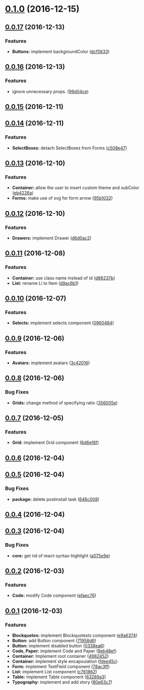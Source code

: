 <a name="0.1.0"></a>
# [0.1.0](https://github.com/abouthiroppy/scuba/compare/v0.0.17...v0.1.0) (2016-12-15)



<a name="0.0.17"></a>
## [0.0.17](https://github.com/abouthiroppy/scuba/compare/v0.0.16...v0.0.17) (2016-12-13)


### Features

* **Buttons:** implement backgroundColor ([dcf5633](https://github.com/abouthiroppy/scuba/commit/dcf5633))



<a name="0.0.16"></a>
## [0.0.16](https://github.com/abouthiroppy/scuba/compare/v0.0.15...v0.0.16) (2016-12-13)


### Features

* ignore unnecessary props. ([99d04ce](https://github.com/abouthiroppy/scuba/commit/99d04ce))



<a name="0.0.15"></a>
## [0.0.15](https://github.com/abouthiroppy/scuba/compare/v0.0.14...v0.0.15) (2016-12-11)



<a name="0.0.14"></a>
## [0.0.14](https://github.com/abouthiroppy/scuba/compare/v0.0.13...v0.0.14) (2016-12-11)


### Features

* **SelectBoxes:** detach SelectBoxes from Forms ([c508e47](https://github.com/abouthiroppy/scuba/commit/c508e47))



<a name="0.0.13"></a>
## [0.0.13](https://github.com/abouthiroppy/scuba/compare/v0.0.12...v0.0.13) (2016-12-10)


### Features

* **Container:** allow the user to insert custom theme and subColor ([eb4226a](https://github.com/abouthiroppy/scuba/commit/eb4226a))
* **Forms:** make use of svg for form arrow ([95b1032](https://github.com/abouthiroppy/scuba/commit/95b1032))



<a name="0.0.12"></a>
## [0.0.12](https://github.com/abouthiroppy/scuba/compare/v0.0.11...v0.0.12) (2016-12-10)


### Features

* **Drawers:** implement Drawer ([d6d0ac2](https://github.com/abouthiroppy/scuba/commit/d6d0ac2))



<a name="0.0.11"></a>
## [0.0.11](https://github.com/abouthiroppy/scuba/compare/v0.0.10...v0.0.11) (2016-12-08)


### Features

* **Container:** use class name instead of id ([d86237b](https://github.com/abouthiroppy/scuba/commit/d86237b))
* **List:** rename Li to Item ([d9ac6b1](https://github.com/abouthiroppy/scuba/commit/d9ac6b1))



<a name="0.0.10"></a>
## [0.0.10](https://github.com/abouthiroppy/scuba/compare/v0.0.9...v0.0.10) (2016-12-07)


### Features

* **Selects:** implement selects component ([0960484](https://github.com/abouthiroppy/scuba/commit/0960484))



<a name="0.0.9"></a>
## [0.0.9](https://github.com/abouthiroppy/scuba/compare/v0.0.8...v0.0.9) (2016-12-06)


### Features

* **Avatars:** implement avatars ([3c42016](https://github.com/abouthiroppy/scuba/commit/3c42016))



<a name="0.0.8"></a>
## [0.0.8](https://github.com/abouthiroppy/scuba/compare/v0.0.7...v0.0.8) (2016-12-06)


### Bug Fixes

* **Grids:** change method of specifying ratio ([356005e](https://github.com/abouthiroppy/scuba/commit/356005e))



<a name="0.0.7"></a>
## [0.0.7](https://github.com/abouthiroppy/scuba/compare/v0.0.6...v0.0.7) (2016-12-05)


### Features

* **Grid:** implement Grid component ([6d6ef8f](https://github.com/abouthiroppy/scuba/commit/6d6ef8f))



<a name="0.0.6"></a>
## [0.0.6](https://github.com/abouthiroppy/scuba/compare/v0.0.5...v0.0.6) (2016-12-04)



<a name="0.0.5"></a>
## [0.0.5](https://github.com/abouthiroppy/scuba/compare/v0.0.4...v0.0.5) (2016-12-04)


### Bug Fixes

* **package:** delete postinstall task ([646c008](https://github.com/abouthiroppy/scuba/commit/646c008))



<a name="0.0.4"></a>
## [0.0.4](https://github.com/abouthiroppy/scuba/compare/v0.0.3...v0.0.4) (2016-12-04)



<a name="0.0.3"></a>
## [0.0.3](https://github.com/abouthiroppy/scuba/compare/v0.0.2...v0.0.3) (2016-12-04)


### Bug Fixes

* **core:** get rid of react-syntax-highlight ([a075e9e](https://github.com/abouthiroppy/scuba/commit/a075e9e))



<a name="0.0.2"></a>
## [0.0.2](https://github.com/abouthiroppy/scuba/compare/v0.0.1...v0.0.2) (2016-12-03)


### Features

* **Code:** modify Code component ([efaec76](https://github.com/abouthiroppy/scuba/commit/efaec76))



<a name="0.0.1"></a>
## [0.0.1](https://github.com/abouthiroppy/scuba/compare/80e63c7...v0.0.1) (2016-12-03)


### Features

* **Blockquotes:** implement Blockquotests component ([e9a6374](https://github.com/abouthiroppy/scuba/commit/e9a6374))
* **Button:** add Button component ([71958d6](https://github.com/abouthiroppy/scuba/commit/71958d6))
* **Button:** implement disabled button ([0338ea6](https://github.com/abouthiroppy/scuba/commit/0338ea6))
* **Code, Paper:** implement Code and Paper ([9eb48ef](https://github.com/abouthiroppy/scuba/commit/9eb48ef))
* **Container:** Implement root container ([4982452](https://github.com/abouthiroppy/scuba/commit/4982452))
* **Container:** implement style encapsulation ([fdee45c](https://github.com/abouthiroppy/scuba/commit/fdee45c))
* **Form:** implement TextField component ([78ac3ff](https://github.com/abouthiroppy/scuba/commit/78ac3ff))
* **List:** implement List component ([c761862](https://github.com/abouthiroppy/scuba/commit/c761862))
* **Table:** implement Table component ([63289a3](https://github.com/abouthiroppy/scuba/commit/63289a3))
* **Typography:** implement and add story ([80e63c7](https://github.com/abouthiroppy/scuba/commit/80e63c7))



